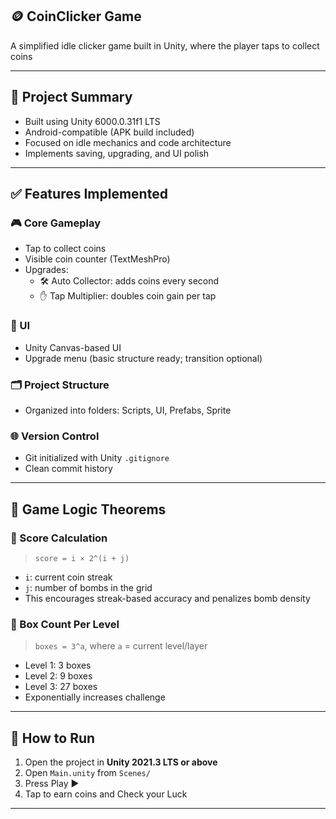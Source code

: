 ## 🪙 CoinClicker Game

A simplified idle clicker game built in Unity, where the player taps to collect coins 

---

## 📌 Project Summary

- Built using Unity 6000.0.31f1 LTS
- Android-compatible (APK build included)
- Focused on idle mechanics and code architecture
- Implements saving, upgrading, and UI polish

---

## ✅ Features Implemented

### 🎮 Core Gameplay
- Tap to collect coins
- Visible coin counter (TextMeshPro)
- Upgrades:
  - 🛠️ Auto Collector: adds coins every second
  - ✋ Tap Multiplier: doubles coin gain per tap

### 🎨 UI
- Unity Canvas-based UI
- Upgrade menu (basic structure ready; transition optional)

### 🗂️ Project Structure
- Organized into folders: Scripts, UI, Prefabs, Sprite

### 🌐 Version Control
- Git initialized with Unity `.gitignore`
- Clean commit history

---

## 🧮 Game Logic Theorems

### 🔢 Score Calculation

> `score = i × 2^(i + j)`

- `i`: current coin streak
- `j`: number of bombs in the grid
- This encourages streak-based accuracy and penalizes bomb density

### 🧱 Box Count Per Level

> `boxes = 3^a`, where `a` = current level/layer

- Level 1: 3 boxes  
- Level 2: 9 boxes  
- Level 3: 27 boxes  
- Exponentially increases challenge

---

## 🚀 How to Run

1. Open the project in **Unity 2021.3 LTS or above**
2. Open `Main.unity` from `Scenes/`
3. Press Play ▶️
4. Tap to earn coins and Check your Luck

---
